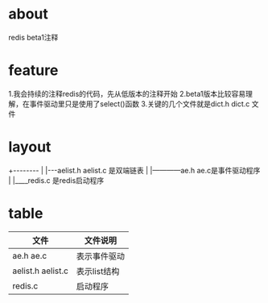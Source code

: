 
# about
 redis beta1注释

# feature

1.我会持续的注释redis的代码，先从低版本的注释开始
2.beta1版本比较容易理解，在事件驱动里只是使用了select()函数
3.关键的几个文件就是dict.h dict.c 文件



# layout

+--------
   |
   |---aelist.h aelist.c 是双端链表
   |
   |————ae.h ae.c是事件驱动程序
   |
   |____redis.c 是redis启动程序


# table

文件  | 文件说明
-|-
ae.h ae.c             | 表示事件驱动
aelist.h aelist.c     |  表示list结构
redis.c               |  启动程序
